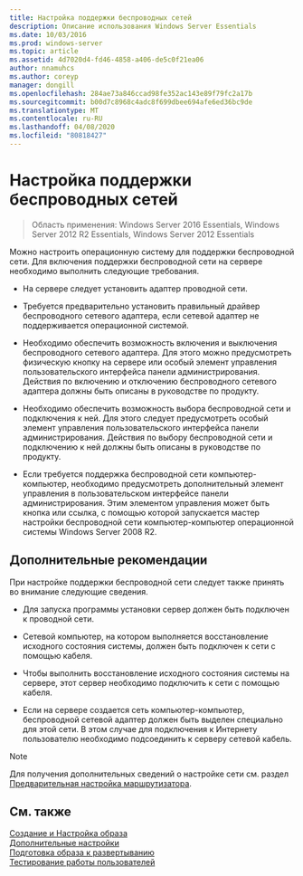 ```yaml
---
title: Настройка поддержки беспроводных сетей
description: Описание использования Windows Server Essentials
ms.date: 10/03/2016
ms.prod: windows-server
ms.topic: article
ms.assetid: 4d7020d4-fd46-4858-a406-de5c0f21ea06
author: nnamuhcs
ms.author: coreyp
manager: dongill
ms.openlocfilehash: 284ae73a846ccad98fe352ac143e89f79fc2a17b
ms.sourcegitcommit: b00d7c8968c4adc8f699dbee694afe6ed36bc9de
ms.translationtype: MT
ms.contentlocale: ru-RU
ms.lasthandoff: 04/08/2020
ms.locfileid: "80818427"
---
```

# <a name="configure-support-for-a-wireless-network"></a>Настройка поддержки беспроводных сетей

>Область применения: Windows Server 2016 Essentials, Windows Server 2012 R2 Essentials, Windows Server 2012 Essentials

Можно настроить операционную систему для поддержки беспроводной сети. Для включения поддержки беспроводной сети на сервере необходимо выполнить следующие требования.  
  
-   На сервере следует установить адаптер проводной сети.  
  
-   Требуется предварительно установить правильный драйвер беспроводного сетевого адаптера, если сетевой адаптер не поддерживается операционной системой.  
  
-   Необходимо обеспечить возможность включения и выключения беспроводного сетевого адаптера. Для этого можно предусмотреть физическую кнопку на сервере или особый элемент управления пользовательского интерфейса панели администрирования. Действия по включению и отключению беспроводного сетевого адаптера должны быть описаны в руководстве по продукту.  
  
-   Необходимо обеспечить возможность выбора беспроводной сети и подключения к ней. Для этого следует предусмотреть особый элемент управления пользовательского интерфейса панели администрирования. Действия по выбору беспроводной сети и подключению к ней должны быть описаны в руководстве по продукту.  
  
-   Если требуется поддержка беспроводной сети компьютер-компьютер, необходимо предусмотреть дополнительный элемент управления в пользовательском интерфейсе панели администрирования. Этим элементом управления может быть кнопка или ссылка, с помощью которой запускается мастер настройки беспроводной сети компьютер-компьютер операционной системы Windows Server 2008 R2.  
  
## <a name="additional-considerations"></a>Дополнительные рекомендации  
 При настройке поддержки беспроводной сети следует также принять во внимание следующие сведения.  
  
-   Для запуска программы установки сервер должен быть подключен к проводной сети.  
  
-   Сетевой компьютер, на котором выполняется восстановление исходного состояния системы, должен быть подключен к сети с помощью кабеля.  
  
-   Чтобы выполнить восстановление исходного состояния системы на сервере, этот сервер необходимо подключить к сети с помощью кабеля.  
  
-   Если на сервере создается сеть компьютер-компьютер, беспроводной сетевой адаптер должен быть выделен специально для этой сети. В этом случае для подключения к Интернету пользователю необходимо подсоединить к серверу сетевой кабель.  
  
> [!NOTE]
>  Для получения дополнительных сведений о настройке сети см. раздел [Предварительная настройка маршрутизатора](Preconfiguring-a-Router.md).  
  
## <a name="see-also"></a>См. также  
 [Создание и Настройка образа](Creating-and-Customizing-the-Image.md)   
 [Дополнительные настройки](Additional-Customizations.md)   
 [Подготовка образа к развертыванию](Preparing-the-Image-for-Deployment.md)   
 [Тестирование работы пользователей](Testing-the-Customer-Experience.md)